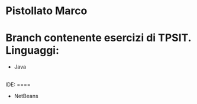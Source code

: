 <B> Pistollato Marco </B>
=========================
Branch contenente esercizi di TPSIT. <BR>
Linguaggi:
==========
<UL>
  <LI> Java
</UL> <BR>
IDE:
====
<UL>
  <LI> NetBeans
</UL>
